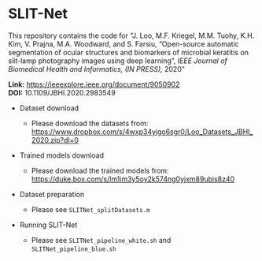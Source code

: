 # SLIT-Net

This repository contains the code for "J. Loo, M.F. Kriegel, M.M. Tuohy, K.H. Kim, V. Prajna, M.A. Woodward, and S. Farsiu, “Open-source automatic segmentation of ocular structures and biomarkers of microbial keratitis on slit-lamp photography images using deep learning”, *IEEE Journal of Biomedical Health and Informatics, (IN PRESS),* 2020"

**Link:** https://ieeexplore.ieee.org/document/9050902  
**DOI:** 10.1109/JBHI.2020.2983549

* Dataset download
    * Please download the datasets from: https://www.dropbox.com/s/4wxp34yigo6sgr0/Loo_Datasets_JBHI_2020.zip?dl=0
    
* Trained models download
   * Please download the trained models from: https://duke.box.com/s/lm1im3y5oy2k574ng0yjxm89ubis8z40

* Dataset preparation  
    * Please see ```SLITNet_splitDatasets.m```

* Running SLIT-Net
    * Please see ```SLITNet_pipeline_white.sh``` and ```SLITNet_pipeline_blue.sh```
